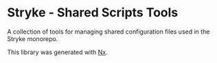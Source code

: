 # Stryke - Shared Scripts Tools

A collection of tools for managing shared configuration files used in the Stryke
monorepo.

This library was generated with [Nx](https://nx.dev).
